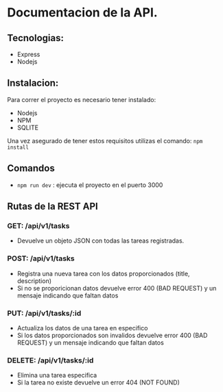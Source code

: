 # Documentacion de la API.

## Tecnologias:

- Express
- Nodejs

## Instalacion:

Para correr el proyecto es necesario tener instalado:

- Nodejs
- NPM
- SQLITE

Una vez asegurado de tener estos requisitos utilizas el comando: `npm install`

## Comandos

- `npm run dev` : ejecuta el proyecto en el puerto 3000

## Rutas de la REST API

### GET: /api/v1/tasks

- Devuelve un objeto JSON con todas las tareas registradas.

### POST: /api/v1/tasks

- Registra una nueva tarea con los datos proporcionados (title, description)
- Si no se proporicionan datos devuelve error 400 (BAD REQUEST) y un mensaje indicando que faltan datos

### PUT: /api/v1/tasks/:id

- Actualiza los datos de una tarea en especifico
- Si los datos proporcionados son invalidos devuelve error 400 (BAD REQUEST) y un mensaje indicando que faltan datos

### DELETE: /api/v1/tasks/:id

- Elimina una tarea especifica
- Si la tarea no existe devuelve un error 404 (NOT FOUND)
